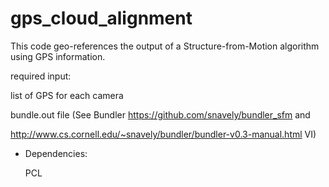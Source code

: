 # gps_cloud_alignment


This code geo-references the output of a Structure-from-Motion algorithm using GPS information.

required input:

list of GPS for each camera

bundle.out file (See Bundler https://github.com/snavely/bundler_sfm and

http://www.cs.cornell.edu/~snavely/bundler/bundler-v0.3-manual.html VI)

- Dependencies:

  PCL 
